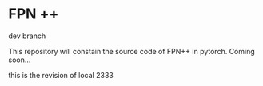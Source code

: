# FPN ++
dev branch

This repository will constain the source code of FPN++ in pytorch. Coming soon...

this is the revision of local 2333

